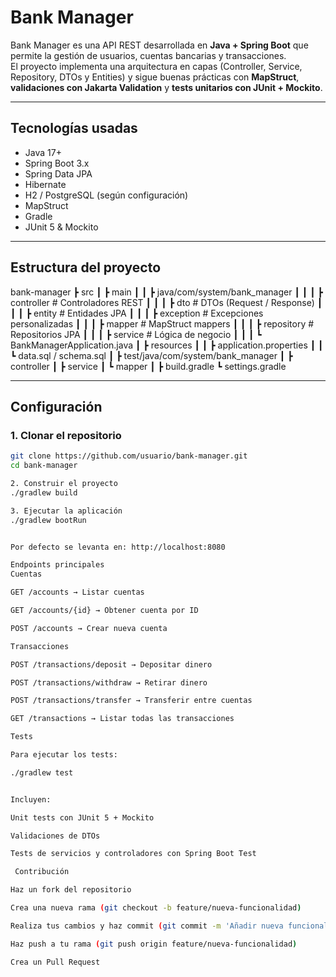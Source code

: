 #  Bank Manager

Bank Manager es una API REST desarrollada en **Java + Spring Boot** que permite la gestión de usuarios, cuentas bancarias y transacciones.  
El proyecto implementa una arquitectura en capas (Controller, Service, Repository, DTOs y Entities) y sigue buenas prácticas con **MapStruct**, **validaciones con Jakarta Validation** y **tests unitarios con JUnit + Mockito**.

---

## Tecnologías usadas
- Java 17+
- Spring Boot 3.x
- Spring Data JPA
- Hibernate
- H2 / PostgreSQL (según configuración)
- MapStruct
- Gradle
- JUnit 5 & Mockito

---

## Estructura del proyecto

bank-manager
┣ src
┃ ┣  main
┃ ┃ ┣  java/com/system/bank_manager
┃ ┃ ┃ ┣  controller # Controladores REST
┃ ┃ ┃ ┣  dto # DTOs (Request / Response)
┃ ┃ ┃ ┣  entity # Entidades JPA
┃ ┃ ┃ ┣  exception # Excepciones personalizadas
┃ ┃ ┃ ┣  mapper # MapStruct mappers
┃ ┃ ┃ ┣  repository # Repositorios JPA
┃ ┃ ┃ ┣  service # Lógica de negocio
┃ ┃ ┃ ┗  BankManagerApplication.java
┃ ┣  resources
┃ ┃ ┣  application.properties
┃ ┃ ┗  data.sql / schema.sql
┃
┣  test/java/com/system/bank_manager
┃ ┣  controller
┃ ┣  service
┃ ┗  mapper
┃
┣  build.gradle
┗  settings.gradle


---

##  Configuración

### 1. Clonar el repositorio
```bash
git clone https://github.com/usuario/bank-manager.git
cd bank-manager

2. Construir el proyecto
./gradlew build

3. Ejecutar la aplicación
./gradlew bootRun


Por defecto se levanta en: http://localhost:8080

Endpoints principales
Cuentas

GET /accounts → Listar cuentas

GET /accounts/{id} → Obtener cuenta por ID

POST /accounts → Crear nueva cuenta

Transacciones

POST /transactions/deposit → Depositar dinero

POST /transactions/withdraw → Retirar dinero

POST /transactions/transfer → Transferir entre cuentas

GET /transactions → Listar todas las transacciones

Tests

Para ejecutar los tests:

./gradlew test


Incluyen:

Unit tests con JUnit 5 + Mockito

Validaciones de DTOs

Tests de servicios y controladores con Spring Boot Test

 Contribución

Haz un fork del repositorio

Crea una nueva rama (git checkout -b feature/nueva-funcionalidad)

Realiza tus cambios y haz commit (git commit -m 'Añadir nueva funcionalidad')

Haz push a tu rama (git push origin feature/nueva-funcionalidad)

Crea un Pull Request
